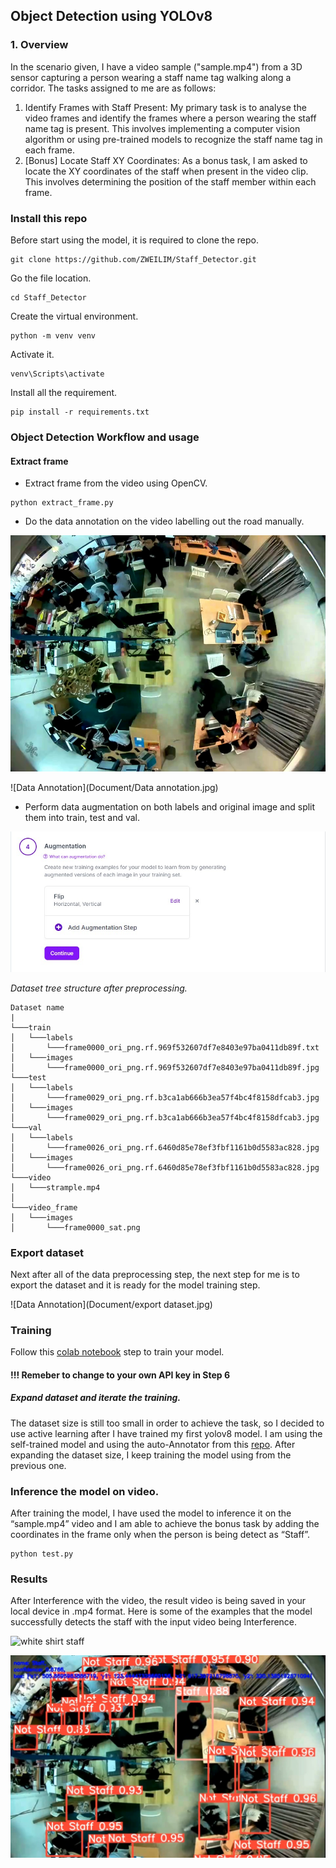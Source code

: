 ## Object Detection using YOLOv8

### 1.	Overview

In the scenario given, I have a video sample ("sample.mp4") from a 3D sensor capturing a person wearing a staff name tag walking along a corridor. The tasks assigned to me are as follows:
1.	Identify Frames with Staff Present:
My primary task is to analyse the video frames and identify the frames where a person wearing the staff name tag is present. This involves implementing a computer vision algorithm or using pre-trained models to recognize the staff name tag in each frame.
2.	[Bonus] Locate Staff XY Coordinates:
As a bonus task, I am asked to locate the XY coordinates of the staff when present in the video clip. This involves determining the position of the staff member within each frame.

### Install this repo
Before start using the model, it is required to clone the repo.
```
git clone https://github.com/ZWEILIM/Staff_Detector.git
```
Go the file location.
```
cd Staff_Detector
```
Create the virtual environment.
```
python -m venv venv
```
Activate it.
```
venv\Scripts\activate
```
Install all the requirement.
```
pip install -r requirements.txt
```


### Object Detection Workflow and usage
#### Extract frame
- Extract frame from the video using OpenCV.
```
python extract_frame.py
```
- Do the data annotation on the video labelling out the road manually.

![Original image](Document/frame0037_ori.png)

![Data Annotation](Document/Data annotation.jpg)


- Perform data augmentation on both labels and original image and split them into train, test and val.

![Data Augmentation](Document/data_augmentation.jpg)


*Dataset tree structure after preprocessing.*

```
Dataset name
|
└───train
│   └───labels
│       └───frame0000_ori_png.rf.969f532607df7e8403e97ba0411db89f.txt
│   └───images
│       └───frame0000_ori_png.rf.969f532607df7e8403e97ba0411db89f.jpg
└───test
│   └───labels
│       └───frame0029_ori_png.rf.b3ca1ab666b3ea57f4bc4f8158dfcab3.jpg
│   └───images
│       └───frame0029_ori_png.rf.b3ca1ab666b3ea57f4bc4f8158dfcab3.jpg
└───val
│   └───labels
│       └───frame0026_ori_png.rf.6460d85e78ef3fbf1161b0d5583ac828.jpg
│   └───images
│       └───frame0026_ori_png.rf.6460d85e78ef3fbf1161b0d5583ac828.jpg
└───video
│   └───strample.mp4
│
└───video_frame
│   └───images
│       └───frame0000_sat.png
```

### Export dataset
Next after all of the data preprocessing step, the next step for me is to export the dataset and it is ready for the model training step.

![Data Annotation](Document/export dataset.jpg)

### Training
Follow this [colab notebook](https://colab.research.google.com/drive/1Bbctd2_IFzEevqcyd11mhvBrQXkWdq4P?usp=sharing) step to train your model.

#### !!! Remeber to change to your own API key in Step 6

##### Expand dataset and iterate the training.
The dataset size is still too small in order to achieve the task, so I decided to use active learning after I have trained my first yolov8 model. I am using the self-trained model and using the auto-Annotator from this [repo](https://github.com/naseemap47/autoAnnoter). After expanding the dataset size, I keep training the model using from the previous one.

### Inference the model on video.

After training the model, I have used the model to inference it on the “sample.mp4” video and I am able to achieve the bonus task by adding the coordinates in the frame only when the person is being detect as “Staff”. 
```
python test.py 
```

### Results
After Interference with the video, the result video is being saved in your local device in .mp4 format. Here is some of the examples that the model successfully detects the staff with the input video being Interference.

![white shirt staff](Document/result_white.png)

![black shirt staff](Document/result_black.jpg)
